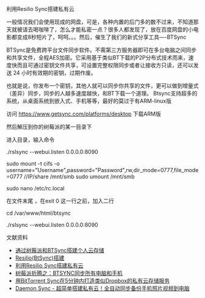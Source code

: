 利用Resilio Sync搭建私有云


一般情况我们会使用现成的网盘，可是，各种内置的后门多的数不过来，不知道那天就被请去喝咖啡了，怎么才能私密一点？很多人都发现了，放在百度网盘的小电影都变成8秒短片了，呵呵。。。然后，催生了我们的新式分享工具—-BTSync

BTSync是免费跨平台文件同步软件。不需第三方服务器即可在多台电脑之间同步和共享文件，全程AES加密。它采用基于类似BT下载的P2P分布式技术而来，速度快而且可通过密钥文件共享，可设置完整权限同步或者让接收方只读，还可以发送 24 小时有效期的密钥，过期作废。

也就是说，你发布一个密钥，其他人就可以同步你共享的文件，更可以做到增量式（差异）同步，同步的人越多速度越快，和BT下载一个道理。
Btsync支持超多的系统，从桌面系统到嵌入式、手机等等，最好的莫过于有ARM-linux版

访问 https://www.getsync.com/platforms/desktop 下载ARM版


然后解压到你的树莓派的某一目录下

进入目录，输入命令

./rslsync --webui.listen 0.0.0.0:8090

sudo mount -t cifs -o username="Username",password="Password",rw,dir_mode=0777,file_mode=0777 //IP/share /mnt/smb
sudo umount /mnt/smb

sudo nano /etc/rc.local

在文件末尾 ，在exit 0 这一行之前，加入二行

cd /var/www/html/btsync

./rslsync --webui.listen 0.0.0.0:8090


文献资料
- [通过树莓派和BTSync搭建个人云存储](http://ukonline2000.com/?p=887)
- [Resilio(BtSync)搭建](http://ukonline2000.com/?p=887)
- [利用Resilio Sync搭建私有云](http://ukonline2000.com/?p=887)
- [树莓派折腾之：BTSYNC同步所有电脑和手机](http://www.wuliaole.com/post/use_btsync_to_sync_files_among_terminals_based_on_raspberry_pi/)
- [用BitTorrent Sync在5分钟内打造类似Dropbox的私有云存储服务](http://www.macode.net/bittorrent-sync-private-cloud-stroage/)
- [Daemon Sync - 超简单搭建私有云！全自动同步备份手机照片视频到电脑](http://www.iplaysoft.com/daemon-sync.html)